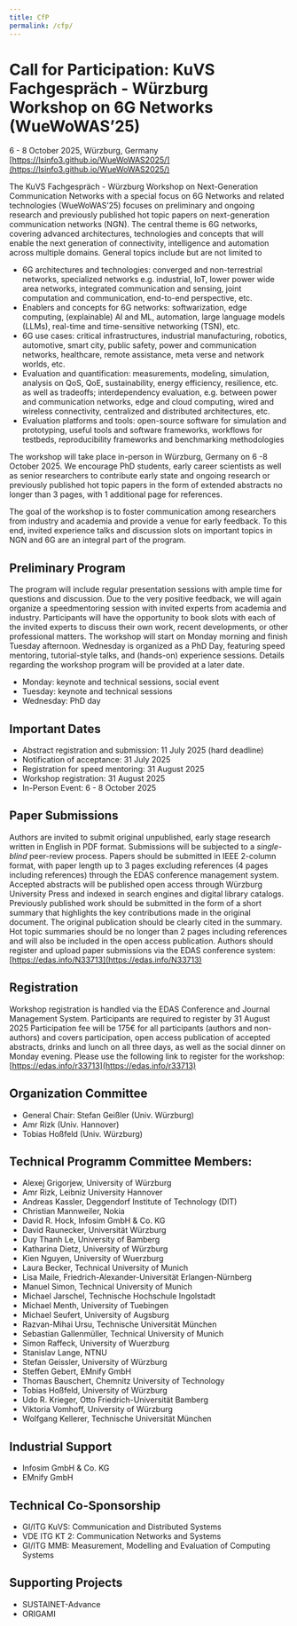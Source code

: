 ```yaml
---
title: CfP
permalink: /cfp/
---
```


# Call for Participation: KuVS Fachgespräch - Würzburg Workshop on 6G Networks (WueWoWAS’25)

6 - 8 October 2025, Würzburg, Germany [https://lsinfo3.github.io/WueWoWAS2025/](https://lsinfo3.github.io/WueWoWAS2025/)

The KuVS Fachgespräch - Würzburg Workshop on Next-Generation Communication Networks with a special focus on 6G Networks and related technologies (WueWoWAS’25) focuses on preliminary and ongoing research and previously published hot topic papers on next-generation communication networks (NGN). The central theme is 6G networks, covering advanced architectures, technologies and concepts that will enable the next generation of connectivity, intelligence and automation across multiple domains. General topics include but are not limited to

- 6G architectures and technologies: converged and non-terrestrial networks, specialized networks e.g. industrial, IoT, lower power wide area networks, integrated communication and sensing, joint computation and communication, end-to-end perspective, etc.
- Enablers and concepts for 6G networks: softwarization, edge computing, (explainable) AI and ML, automation, large language models (LLMs), real-time and time-sensitive networking (TSN), etc.
- 6G use cases: critical infrastructures, industrial manufacturing, robotics, automotive, smart city, public safety, power and communication networks, healthcare, remote assistance, meta verse and network worlds, etc.
- Evaluation and quantification: measurements, modeling, simulation, analysis on QoS, QoE, sustainability, energy efficiency, resilience, etc. as well as tradeoffs; interdependency evaluation, e.g. between power and communication networks, edge and cloud computing, wired and wireless connectivity, centralized and distributed architectures, etc.
- Evaluation platforms and tools: open-source software for simulation and prototyping, useful tools and software frameworks, workflows for testbeds, reproducibility frameworks and benchmarking methodologies

The workshop will take place in-person in Würzburg, Germany on 6 -8 October 2025. We encourage PhD students, early career scientists as well as senior researchers to contribute early state and ongoing research or previously published hot topic papers in the form of extended abstracts no longer than 3 pages, with 1 additional page for references.

The goal of the workshop is to foster communication among researchers from industry and academia and provide a venue for early feedback. To this end, invited experience talks and discussion slots on important topics in NGN and 6G are an integral part of the program.

## Preliminary Program

The program will include regular presentation sessions with ample time for questions and discussion. Due to the very positive feedback, we will again organize a speedmentoring session with invited experts from academia and industry. Participants will have the opportunity to book slots with each of the invited experts to discuss their own work, recent developments, or other professional matters. The workshop will start on Monday morning and finish Tuesday afternoon. Wednesday is organized as a PhD Day, featuring speed mentoring, tutorial-style talks, and (hands-on) experience sessions.  Details regarding the workshop program will be provided at a later date.

- Monday: keynote and technical sessions, social event
- Tuesday: keynote and technical sessions
- Wednesday: PhD day 

## Important Dates

- Abstract registration and submission: 11 July 2025 (hard deadline)
- Notification of acceptance: 31 July 2025
- Registration for speed mentoring: 31 August 2025
- Workshop registration: 31 August 2025
- In-Person Event: 6 - 8 October 2025

## Paper Submissions

Authors are invited to submit original unpublished, early stage research written in English in PDF format. Submissions will be subjected to a *single-blind* peer-review process. Papers should be submitted in IEEE 2-column format, with paper length up to 3 pages excluding references (4 pages including references) through the EDAS conference management system. Accepted abstracts will be published open access through Würzburg University Press and indexed in search engines and digital library catalogs.
Previously published work should be submitted in the form of a short summary that highlights the key contributions made in the original document. The original publication should be clearly cited in the summary. Hot topic summaries should be no longer than 2 pages including references and will also be included in the open access publication.
Authors should register and upload paper submissions via the EDAS conference system: 	[https://edas.info/N33713](https://edas.info/N33713)

## Registration

Workshop registration is handled via the EDAS Conference and Journal Management System. 
Participants are required to register by 31 August 2025
Participation fee will be 175€ for all participants (authors and non-authors) and covers participation, open access publication of accepted abstracts, drinks and lunch on all three days, as well as the social dinner on Monday evening.
Please use the following link to register for the workshop: [https://edas.info/r33713](https://edas.info/r33713)

## Organization Committee

- General Chair: Stefan Geißler (Univ. Würzburg)
- Amr Rizk (Univ. Hannover)
- Tobias Hoßfeld (Univ. Würzburg)

## Technical Programm Committee Members:

- Alexej Grigorjew, University of Würzburg
- Amr Rizk, Leibniz University Hannover
- Andreas Kassler, Deggendorf Institute of Technology (DIT)
- Christian Mannweiler, Nokia
- David R. Hock, Infosim GmbH & Co. KG
- David Raunecker, Universität Würzburg
- Duy Thanh Le, University of Bamberg
- Katharina Dietz, University of Würzburg
- Kien Nguyen, University of Wuerzburg
- Laura Becker, Technical University of Munich
- Lisa Maile, Friedrich-Alexander-Universität Erlangen-Nürnberg
- Manuel Simon, Technical University of Munich
- Michael Jarschel, Technische Hochschule Ingolstadt
- Michael Menth, University of Tuebingen
- Michael Seufert, University of Augsburg
- Razvan-Mihai Ursu, Technische Universität München
- Sebastian Gallenmüller, Technical University of Munich
- Simon Raffeck, University of Wuerzburg
- Stanislav Lange, NTNU
- Stefan Geissler, University of Würzburg
- Steffen Gebert, EMnify GmbH
- Thomas Bauschert, Chemnitz University of Technology
- Tobias Hoßfeld, University of Würzburg
- Udo R. Krieger, Otto Friedrich-Universität Bamberg
- Viktoria Vomhoff, University of Würzburg
- Wolfgang Kellerer, Technische Universität München

## Industrial Support

- Infosim GmbH & Co. KG
- EMnify GmbH

## Technical Co-Sponsorship

- GI/ITG KuVS: Communication and Distributed Systems
- VDE ITG KT 2: Communication Networks and Systems
- GI/ITG MMB: Measurement, Modelling and Evaluation of Computing Systems

## Supporting Projects
      
- SUSTAINET-Advance
- ORIGAMI
